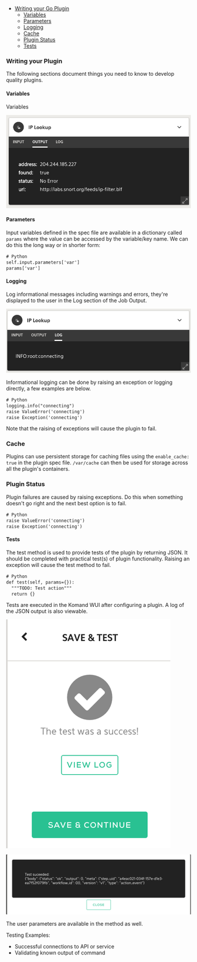 <!-- START doctoc generated TOC please keep comment here to allow auto update -->
<!-- DON'T EDIT THIS SECTION, INSTEAD RE-RUN doctoc TO UPDATE -->

- [Writing your Go Plugin](writing-your-plugin)
  - [Variables](#variables)
  - [Parameters](#parameters)
  - [Logging](#logging)
  - [Cache](#cache)
  - [Plugin Status](#plugin-status)
  - [Tests](#test)

<!-- END doctoc generated TOC please keep comment here to allow auto update -->

### Writing your Plugin

The following sections document things you need to know to develop quality plugins.

#### Variables

Variables

![Output Variables](imgs/output_var.png)

#### Parameters

Input variables defined in the spec file are available in a dictionary called `params` where the value can be accessed by the variable/key name.
We can do this the long way or in shorter form:
```
# Python
self.input.parameters['var']
params['var']
```

#### Logging

Log informational messages including warnings and errors, they're displayed to the user in the Log section of the Job Output.

![Log Output](imgs/log_var.png)

Informational logging can be done by raising an exception or logging directly, a few examples are below. 
```
# Python
logging.info("connecting")
raise ValueError('connecting')
raise Exception('connecting')
```

Note that the raising of exceptions will cause the plugin to fail.

### Cache

Plugins can use persistent storage for caching files using the `enable_cache: true` in the plugin spec file.
`/var/cache` can then be used for storage across all the plugin's containers.

### Plugin Status

Plugin failures are caused by raising exceptions. Do this when something doesn't go right and the next best option is to fail.
```
# Python
raise ValueError('connecting')
raise Exception('connecting')
```

#### Tests

The test method is used to provide tests of the plugin by returning JSON. It should be completed with practical test(s) of plugin functionality.
Raising an exception will cause the test method to fail.

```
# Python
def test(self, params={}):
  """TODO: Test action"""
  return {}
```

Tests are executed in the Komand WUI after configuring a plugin. A log of the JSON output is also viewable.

![Testing Interface](imgs/test.png)

![Testing Log](imgs/test_log.png)

The user parameters are available in the method as well.

Testing Examples:
* Successful connections to API or service
* Validating known output of command
